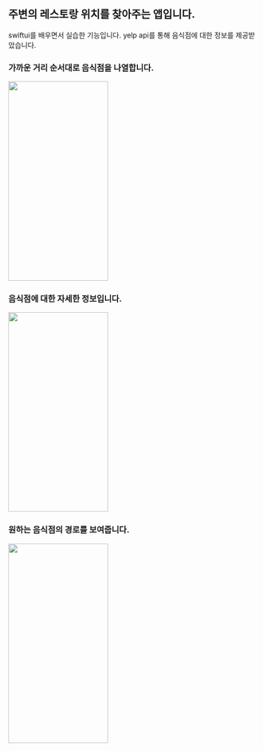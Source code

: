 ## 주변의 레스토랑 위치를 찾아주는 앱입니다. 

swiftui를 배우면서 실습한 기능입니다. yelp api를 통해 음식점에 대한 정보를 제공받았습니다. 


### 가까운 거리 순서대로 음식점을 나열합니다.
<img src="https://user-images.githubusercontent.com/84664561/175788879-696cfd72-7583-4a76-a13b-1af5d9d49aa0.png" width="200" height="400"/>

### 음식점에 대한 자세한 정보입니다.
<img src="https://user-images.githubusercontent.com/84664561/175788922-8080d334-0275-4f58-9f6b-7f28cca26ac3.png" width="200" height="400"/>

### 원하는 음식점의 경로를 보여줍니다.
<img src="https://user-images.githubusercontent.com/84664561/175789000-37f151d5-765b-4f24-acb0-c886ffc1cc83.png" width="200" height="400"/>
